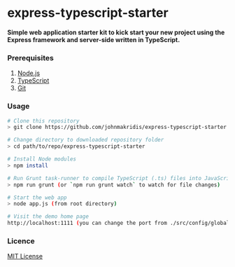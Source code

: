 # express-typescript-starter
**Simple web application starter kit to kick start your new project using the Express framework and server-side written in TypeScript.**


### Prerequisites

1. [Node.js](https://nodejs.org/)
2. [TypeScript](https://www.typescriptlang.org/)
3. [Git](https://git-scm.com/)

### Usage
```bash
# Clone this repository
> git clone https://github.com/johnmakridis/express-typescript-starter.git

# Change directory to downloaded repository folder
> cd path/to/repo/express-typescript-starter

# Install Node modules
> npm install

# Run Grunt task-runner to compile TypeScript (.ts) files into JavaScript (ES6)
> npm run grunt (or `npm run grunt watch` to watch for file changes)

# Start the web app
> node app.js (from root directory)

# Visit the demo home page
http://localhost:1111 (you can change the port from ./src/config/globals.ts)
```
### Licence
<a href="https://github.com/johnmakridis/express-typescript-starter/blob/master/LICENSE" target="_blank">MIT License</a>
